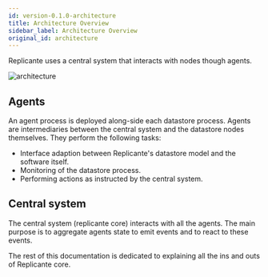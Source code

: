 ```yaml
---
id: version-0.1.0-architecture
title: Architecture Overview
sidebar_label: Architecture Overview
original_id: architecture
---
```


Replicante uses a central system that interacts with nodes though agents.

![architecture](assets/architecture.png)


## Agents
An agent process is deployed along-side each datastore process.
Agents are intermediaries between the central system and the datastore nodes themselves.
They perform the following tasks:

  * Interface adaption between Replicante's datastore model and the software itself.
  * Monitoring of the datastore process.
  * Performing actions as instructed by the central system.


## Central system
The central system (replicante core) interacts with all the agents.
The main purpose is to aggregate agents state to emit events and to react to these events.

The rest of this documentation is dedicated to explaining all the ins and outs of Replicante core.
